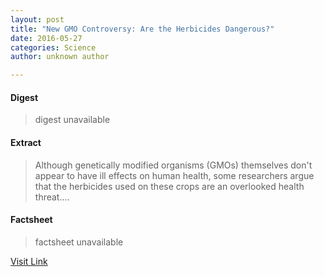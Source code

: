 ```yaml
---
layout: post
title: "New GMO Controversy: Are the Herbicides Dangerous?"
date: 2016-05-27
categories: Science
author: unknown author

---
```



#### Digest
>digest unavailable

#### Extract
>Although genetically modified organisms (GMOs) themselves don't appear to have ill effects on human health, some researchers argue that the herbicides used on these crops are an overlooked health threat....

#### Factsheet
>factsheet unavailable

[Visit Link](http://www.livescience.com/51917-gmo-herbicides-health.html)


